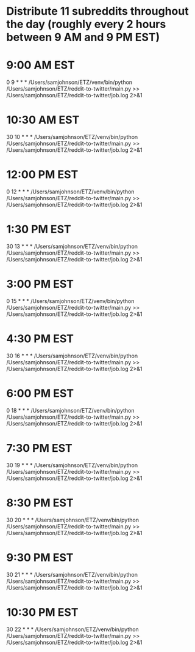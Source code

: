 # Distribute 11 subreddits throughout the day (roughly every 2 hours between 9 AM and 9 PM EST)

# 9:00 AM EST
0 9 * * * /Users/samjohnson/ETZ/venv/bin/python /Users/samjohnson/ETZ/reddit-to-twitter/main.py >> /Users/samjohnson/ETZ/reddit-to-twitter/job.log 2>&1

# 10:30 AM EST
30 10 * * * /Users/samjohnson/ETZ/venv/bin/python /Users/samjohnson/ETZ/reddit-to-twitter/main.py >> /Users/samjohnson/ETZ/reddit-to-twitter/job.log 2>&1

# 12:00 PM EST
0 12 * * * /Users/samjohnson/ETZ/venv/bin/python /Users/samjohnson/ETZ/reddit-to-twitter/main.py >> /Users/samjohnson/ETZ/reddit-to-twitter/job.log 2>&1

# 1:30 PM EST
30 13 * * * /Users/samjohnson/ETZ/venv/bin/python /Users/samjohnson/ETZ/reddit-to-twitter/main.py >> /Users/samjohnson/ETZ/reddit-to-twitter/job.log 2>&1

# 3:00 PM EST
0 15 * * * /Users/samjohnson/ETZ/venv/bin/python /Users/samjohnson/ETZ/reddit-to-twitter/main.py >> /Users/samjohnson/ETZ/reddit-to-twitter/job.log 2>&1

# 4:30 PM EST
30 16 * * * /Users/samjohnson/ETZ/venv/bin/python /Users/samjohnson/ETZ/reddit-to-twitter/main.py >> /Users/samjohnson/ETZ/reddit-to-twitter/job.log 2>&1

# 6:00 PM EST
0 18 * * * /Users/samjohnson/ETZ/venv/bin/python /Users/samjohnson/ETZ/reddit-to-twitter/main.py >> /Users/samjohnson/ETZ/reddit-to-twitter/job.log 2>&1

# 7:30 PM EST
30 19 * * * /Users/samjohnson/ETZ/venv/bin/python /Users/samjohnson/ETZ/reddit-to-twitter/main.py >> /Users/samjohnson/ETZ/reddit-to-twitter/job.log 2>&1

# 8:30 PM EST
30 20 * * * /Users/samjohnson/ETZ/venv/bin/python /Users/samjohnson/ETZ/reddit-to-twitter/main.py >> /Users/samjohnson/ETZ/reddit-to-twitter/job.log 2>&1

# 9:30 PM EST
30 21 * * * /Users/samjohnson/ETZ/venv/bin/python /Users/samjohnson/ETZ/reddit-to-twitter/main.py >> /Users/samjohnson/ETZ/reddit-to-twitter/job.log 2>&1

# 10:30 PM EST
30 22 * * * /Users/samjohnson/ETZ/venv/bin/python /Users/samjohnson/ETZ/reddit-to-twitter/main.py >> /Users/samjohnson/ETZ/reddit-to-twitter/job.log 2>&1

